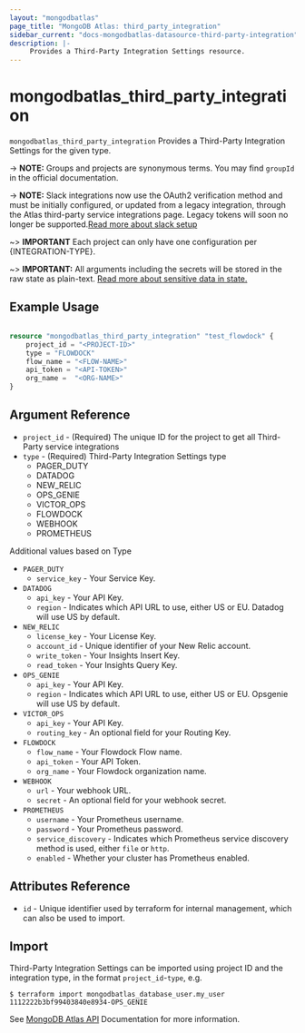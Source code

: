 ```yaml
---
layout: "mongodbatlas"
page_title: "MongoDB Atlas: third_party_integration"
sidebar_current: "docs-mongodbatlas-datasource-third-party-integration"
description: |-
     Provides a Third-Party Integration Settings resource.
---
```


# mongodbatlas_third_party_integration

`mongodbatlas_third_party_integration` Provides a Third-Party Integration Settings for the given type.

-> **NOTE:** Groups and projects are synonymous terms. You may find `groupId` in the official documentation.

-> **NOTE:** Slack integrations now use the OAuth2 verification method and must be initially configured, or updated from a legacy integration, through the Atlas third-party service integrations page. Legacy tokens will soon no longer be supported.[Read more about slack setup](https://docs.atlas.mongodb.com/tutorial/third-party-service-integrations/)

~> **IMPORTANT** Each project can only have one configuration per {INTEGRATION-TYPE}.

~> **IMPORTANT:** All arguments including the secrets will be stored in the raw state as plain-text. [Read more about sensitive data in state.](https://www.terraform.io/docs/state/sensitive-data.html)


## Example Usage

```terraform

resource "mongodbatlas_third_party_integration" "test_flowdock" {
	project_id = "<PROJECT-ID>"
	type = "FLOWDOCK"
	flow_name = "<FLOW-NAME>"
	api_token = "<API-TOKEN>"
	org_name =  "<ORG-NAME>"
}

```

## Argument Reference

* `project_id` - (Required) The unique ID for the project to get all Third-Party service integrations
* `type`       - (Required) Third-Party Integration Settings type 
     * PAGER_DUTY
     * DATADOG
     * NEW_RELIC
     * OPS_GENIE
     * VICTOR_OPS
     * FLOWDOCK
     * WEBHOOK
     * PROMETHEUS

Additional values based on Type

* `PAGER_DUTY`
  * `service_key` - Your Service Key.
* `DATADOG`
   * `api_key` - Your API Key.
   * `region` - Indicates which API URL to use, either US or EU. Datadog will use US by default.    
* `NEW_RELIC`
   * `license_key` - Your License Key.
   * `account_id`  - Unique identifier of your New Relic account.
   * `write_token` - Your Insights Insert Key.
   * `read_token`  - Your Insights Query Key.
* `OPS_GENIE`
   * `api_key` - Your API Key.
   * `region` -  Indicates which API URL to use, either US or EU. Opsgenie will use US by default.
* `VICTOR_OPS`
   * `api_key` - 	Your API Key.
   * `routing_key` - An optional field for your Routing Key.
* `FLOWDOCK`
   * `flow_name` - Your Flowdock Flow name.
   * `api_token` - Your API Token.
   * `org_name` - Your Flowdock organization name.
* `WEBHOOK`
   * `url` - Your webhook URL.
   * `secret` - An optional field for your webhook secret.
* `PROMETHEUS`
   * `username` - Your Prometheus username.
   * `password` - Your Prometheus password.
   * `service_discovery` - Indicates which Prometheus service discovery method is used, either `file` or `http`.
   * `enabled` - Whether your cluster has Prometheus enabled.

## Attributes Reference

* `id` - Unique identifier used by terraform for internal management, which can also be used to import.

## Import

Third-Party Integration Settings can be imported using project ID and the integration type, in the format `project_id`-`type`, e.g.

```
$ terraform import mongodbatlas_database_user.my_user 1112222b3bf99403840e8934-OPS_GENIE
```

See [MongoDB Atlas API](https://docs.atlas.mongodb.com/reference/api/third-party-integration-settings-create/) Documentation for more information.
